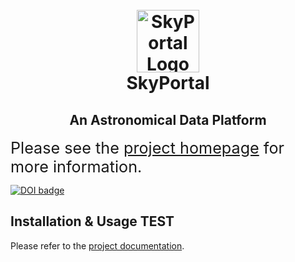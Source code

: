 <h1 align="center">
  <br>
  <img
    src="https://github.com/skyportal/skyportal/raw/main/static/images/skyportal_logo.png"
    alt="SkyPortal Logo"
    width="100px"
  />
  <br>
  SkyPortal
  <br>
</h1>

<h2 align="center">
An Astronomical Data Platform
</h2>

<p>
  <span style="font-size: 180%;">
  Please see the <a href="https://skyportal.io">project homepage</a> for more information.
  </span>
</p>

<p>
  <a style="border-width:0" href="https://doi.org/10.21105/joss.01247">
    <img src="http://joss.theoj.org/papers/10.21105/joss.01247/status.svg" alt="DOI badge" >
  </a>
</p>

## Installation & Usage TEST

Please refer to the <a href="https://skyportal.io/docs">project documentation</a>.
